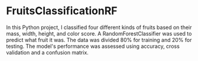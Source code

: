 # FruitsClassificationRF

In this Python project, I classified four different kinds of fruits based on their mass, width, height, and color score. A RandomForestClassifier was used to predict what fruit it was. The data was divided 80% for training and 20% for testing. The model's performance was assessed using accuracy, cross validation and a confusion matrix. 
